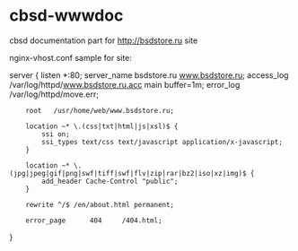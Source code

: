 cbsd-wwwdoc
===========

cbsd documentation part for http://bsdstore.ru site

nginx-vhost.conf sample for site:

server {
        listen       *:80;
        server_name  bsdstore.ru www.bsdstore.ru;
        access_log /var/log/httpd/www.bsdstore.ru.acc main buffer=1m;
        error_log /var/log/httpd/move.err;

        root   /usr/home/web/www.bsdstore.ru;

        location ~* \.(css|txt|html|js|xsl)$ {
            ssi on;
            ssi_types text/css text/javascript application/x-javascript;
        }

        location ~* \.(jpg|jpeg|gif|png|swf|tiff|swf|flv|zip|rar|bz2|iso|xz|img)$ {
            add_header Cache-Control "public";
        }

        rewrite ^/$ /en/about.html permanent;

        error_page      404     /404.html;
}
